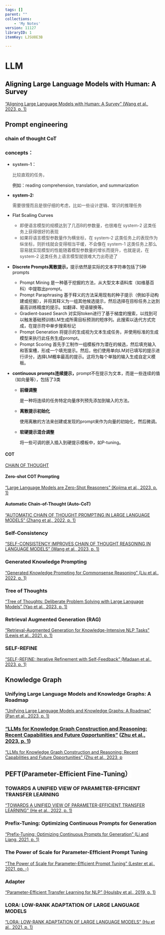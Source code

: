 ```yaml
---
tags: []
parent: ""
collections:
    - 'My Notes'
version: 11127
libraryID: 1
itemKey: LJSU8E3B

---
```

# LLM

## <span style="color: rgb(0, 0, 0)"><span style="background-color: rgb(255, 255, 255)">Aligning Large Language Models with Human: A Survey</span></span>

<a href="zotero://note/u/DMY8B9GF/" rel="noopener noreferrer nofollow" zhref="zotero://note/u/DMY8B9GF/" ztype="znotelink" class="internal-link">“Aligning Large Language Models with Human: A Survey” (Wang et al., 2023, p. 1)</a>

## Prompt engineering

### chain of thought CoT

### concepts：

*   **<span style="color: rgb(77, 77, 77)"><span style="background-color: rgb(255, 255, 255)">system-1：</span></span>**

    <span style="color: rgb(77, 77, 77)"><span style="background-color: rgb(255, 255, 255)">比较直观的任务，</span></span>

    例如：reading comprehension, translation, and summarization

*   **system-2:**

    <span style="color: rgb(77, 77, 77)"><span style="background-color: rgb(255, 255, 255)">需要很慢而且是很仔细的考虑，比如一些设计逻辑、常识的推理任务</span></span>

<!---->

*   **<span style="color: rgb(77, 77, 77)"><span style="background-color: rgb(255, 255, 255)">Flat Scaling Curves</span></span>**

    *   <span style="color: rgb(77, 77, 77)"><span style="background-color: rgb(255, 255, 255)">即便语言模型的规模达到了几百B的参数量，也很难在 system-2 这类任务上获得很好的表现</span></span>
    *   <span style="color: rgb(77, 77, 77)"><span style="background-color: rgb(255, 255, 255)">如果将语言模型参数量作为横坐标，在 system-2 这类任务上的表现作为纵坐标，则折线就会变得相当平缓，不会像在 system-1 这类任务上那么容易就实现模型的性能随着模型参数量的增长而提升，也就是说，在 system-2 这类任务上语言模型就很难大力出奇迹了</span></span>

*   **<span style="color: rgb(18, 18, 18)"><span style="background-color: rgb(255, 255, 255)">Discrete Prompts离散提示，</span></span>**<span style="color: rgb(18, 18, 18)"><span style="background-color: rgb(255, 255, 255)">提示依然是实际的文本字符串包括了5种prompts</span></span>

    *   <span style="color: rgb(18, 18, 18)"><span style="background-color: rgb(255, 255, 255)">Prompt Mining 是一种基于挖掘的方法，从大型文本语料库（如维基百科）中提取出prompt。</span></span>
    *   <span style="color: rgb(18, 18, 18)"><span style="background-color: rgb(255, 255, 255)">Prompt Paraphrasing 基于释义的方法采用现有的种子提示（例如手动构建或挖掘），并将其释义为一组其他候选提示，然后选择在目标任务上达到最高训练精度的提示。如翻译、短语替换等。</span></span>
    *   <span style="color: rgb(18, 18, 18)"><span style="background-color: rgb(255, 255, 255)">Gradient-based Search 对实际token进行了基于梯度的搜索，以找到可以触发基础预训练LM生成所需目标预测的短序列。此搜索以迭代方式完成，在提示符中单步搜索标记</span></span>
    *   <span style="color: rgb(18, 18, 18)"><span style="background-color: rgb(255, 255, 255)">Prompt Generation 将提示的生成视为文本生成任务，并使用标准的生成模型来执行此任务生成prompt。</span></span>
    *   <span style="color: rgb(18, 18, 18)"><span style="background-color: rgb(255, 255, 255)">Prompt Scoring 首先手工制作一组模板作为潜在的候选，然后填充输入和答案槽，形成一个填充提示。然后，他们使用单向LM对已填写的提示进行评分，选择LM概率最高的提示。这将为每个单独的输入生成自定义模板。</span></span>

*   **<span style="color: rgb(18, 18, 18)"><span style="background-color: rgb(255, 255, 255)">continuous prompts连续提示，</span></span>**<span style="color: rgb(18, 18, 18)"><span style="background-color: rgb(255, 255, 255)">prompt不在提示为文本，而是一些连续的值（如向量等），包括了3类</span></span>

    *   **<span style="color: rgb(18, 18, 18)"><span style="background-color: rgb(255, 255, 255)">前缀调整 </span></span>**

        <span style="color: rgb(18, 18, 18)"><span style="background-color: rgb(255, 255, 255)">是一种将连续的任务特定向量序列预先添加到输入的方法。</span></span>

    *   **<span style="color: rgb(18, 18, 18)"><span style="background-color: rgb(255, 255, 255)">离散提示初始化 </span></span>**

        <span style="color: rgb(18, 18, 18)"><span style="background-color: rgb(255, 255, 255)">使用离散的方法来创建或发现的prompt来作为向量的初始化，然后微调。</span></span>

    *   **<span style="color: rgb(18, 18, 18)"><span style="background-color: rgb(255, 255, 255)">软硬提示混合调整 </span></span>**

        <span style="color: rgb(18, 18, 18)"><span style="background-color: rgb(255, 255, 255)">将一些可调的嵌入插入到硬提示模板中，如P-tuning。</span></span>

#### COT

<a href="zotero://note/u/I4LBC33B/" rel="noopener noreferrer nofollow" zhref="zotero://note/u/I4LBC33B/" ztype="znotelink" class="internal-link">CHAIN OF THOUGHT</a>

#### <span style="color: rgba(15,23,42,var(--tw-text-opacity))"><span style="background-color: rgb(255, 255, 255)">Zero-shot COT Prompting</span></span>

<a href="zotero://note/u/QIA6EBEA/?ignore=1" rel="noopener noreferrer nofollow" zhref="zotero://note/u/QIA6EBEA/?ignore=1" ztype="znotelink" class="internal-link">“Large Language Models are Zero-Shot Reasoners” (Kojima et al., 2023, p. 1)</a>

#### **<span style="color: rgba(15,23,42,var(--tw-text-opacity))"><span style="background-color: rgb(255, 255, 255)">Automatic Chain-of-Thought (Auto-CoT)</span></span>**

<a href="zotero://note/u/PM9HKGJJ/?ignore=1" rel="noopener noreferrer nofollow" zhref="zotero://note/u/PM9HKGJJ/?ignore=1" ztype="znotelink" class="internal-link">“AUTOMATIC CHAIN OF THOUGHT PROMPTING IN LARGE LANGUAGE MODELS” (Zhang et al., 2022, p. 1)</a>

### **<span style="color: rgba(15,23,42,var(--tw-text-opacity))"><span style="background-color: rgb(255, 255, 255)">Self-Consistency</span></span>**

<a href="zotero://note/u/E83SMUMJ/" rel="noopener noreferrer nofollow" zhref="zotero://note/u/E83SMUMJ/" ztype="znotelink" class="internal-link">“SELF-CONSISTENCY IMPROVES CHAIN OF THOUGHT REASONING IN LANGUAGE MODELS” (Wang et al., 2023, p. 1)</a>

### **<span style="color: rgba(15,23,42,var(--tw-text-opacity))"><span style="background-color: rgb(255, 255, 255)">Generated Knowledge Prompting</span></span>**

<a href="zotero://note/u/AQ8U3R7W/" rel="noopener noreferrer nofollow" zhref="zotero://note/u/AQ8U3R7W/" ztype="znotelink" class="internal-link">“Generated Knowledge Prompting for Commonsense Reasoning” (Liu et al., 2022, p. 1)</a>

### Tree of Thoughts

<a href="zotero://note/u/RL9P2ARK/" rel="noopener noreferrer nofollow" zhref="zotero://note/u/RL9P2ARK/" ztype="znotelink" class="internal-link">“Tree of Thoughts: Deliberate Problem Solving with Large Language Models” (Yao et al., 2023, p. 1)</a>

### <span style="color: rgba(15,23,42,var(--tw-text-opacity))"><span style="background-color: rgb(255, 255, 255)">Retrieval Augmented Generation (RAG)</span></span>

<a href="zotero://note/u/MVHHAXTD/" rel="noopener noreferrer nofollow" zhref="zotero://note/u/MVHHAXTD/" ztype="znotelink" class="internal-link">“Retrieval-Augmented Generation for Knowledge-Intensive NLP Tasks” (Lewis et al., 2021, p. 1)</a>

### SELF-REFINE

<a href="zotero://note/u/XFEJJ7RI/" rel="noopener noreferrer nofollow" zhref="zotero://note/u/XFEJJ7RI/" ztype="znotelink" class="internal-link">“SELF-REFINE: Iterative Refinement with Self-Feedback” (Madaan et al., 2023, p. 1)</a>

## Knowledge Graph

### Unifying Large Language Models and Knowledge Graphs: A Roadmap

<a href="zotero://note/u/ISBU6M4E/" rel="noopener noreferrer nofollow" zhref="zotero://note/u/ISBU6M4E/" ztype="znotelink" class="internal-link">“Unifying Large Language Models and Knowledge Graphs: A Roadmap” (Pan et al., 2023, p. 1)</a>

### <span class="highlight" data-annotation="%7B%22attachmentURI%22%3A%22http%3A%2F%2Fzotero.org%2Fusers%2F10290592%2Fitems%2FRPZK4VAG%22%2C%22pageLabel%22%3A%221%22%2C%22position%22%3A%7B%22pageIndex%22%3A0%2C%22rects%22%3A%5B%5B119.345%2C758.141%2C478.316%2C771.038%5D%2C%5B157.09%2C742.201%2C438.189%2C755.098%5D%5D%7D%2C%22citationItem%22%3A%7B%22uris%22%3A%5B%22http%3A%2F%2Fzotero.org%2Fusers%2F10290592%2Fitems%2FN8T77YMQ%22%5D%2C%22locator%22%3A%221%22%7D%7D" ztype="zhighlight"><a href="zotero://open-pdf/library/items/RPZK4VAG?page=1">“LLMs for Knowledge Graph Construction and Reasoning: Recent Capabilities and Future Opportunities”</a></span> <span class="citation" data-citation="%7B%22citationItems%22%3A%5B%7B%22uris%22%3A%5B%22http%3A%2F%2Fzotero.org%2Fusers%2F10290592%2Fitems%2FN8T77YMQ%22%5D%2C%22locator%22%3A%221%22%7D%5D%2C%22properties%22%3A%7B%7D%7D" ztype="zcitation">(<span class="citation-item"><a href="zotero://select/library/items/N8T77YMQ">Zhu et al., 2023, p. 1</a></span>)</span>

<a href="zotero://note/u/78BVHR8K/" rel="noopener noreferrer nofollow" zhref="zotero://note/u/78BVHR8K/" ztype="znotelink" class="internal-link">“LLMs for Knowledge Graph Construction and Reasoning: Recent Capabilities and Future Opportunities” (Zhu et al., 2023, p</a>

## <span style="color: rgba(0, 0, 0, 0.9)"><span style="background-color: rgb(255, 255, 255)">PEFT(Parameter-Efficient Fine-Tuning）</span></span>

### TOWARDS A UNIFIED VIEW OF PARAMETER-EFFICIENT TRANSFER LEARNING

<a href="zotero://note/u/R4YY5VXF/" rel="noopener noreferrer nofollow" zhref="zotero://note/u/R4YY5VXF/" ztype="znotelink" class="internal-link">“TOWARDS A UNIFIED VIEW OF PARAMETER-EFFICIENT TRANSFER LEARNING” (He et al., 2022, p. 1)</a>

### Prefix-Tuning: Optimizing Continuous Prompts for Generation

<a href="zotero://note/u/WFZGUQVG/" rel="noopener noreferrer nofollow" zhref="zotero://note/u/WFZGUQVG/" ztype="znotelink" class="internal-link">“Prefix-Tuning: Optimizing Continuous Prompts for Generation” (Li and Liang, 2021, p. 1)</a>

### The Power of Scale for Parameter-Efﬁcient Prompt Tuning

<a href="zotero://note/u/BZ7NXSJY/" rel="noopener noreferrer nofollow" zhref="zotero://note/u/BZ7NXSJY/" ztype="znotelink" class="internal-link">“The Power of Scale for Parameter-Efficient Prompt Tuning” (Lester et al., 2021, pp. -)</a>

### Adapter

<a href="zotero://note/u/NJK8CNGD/" rel="noopener noreferrer nofollow" zhref="zotero://note/u/NJK8CNGD/" ztype="znotelink" class="internal-link">“Parameter-Efficient Transfer Learning for NLP” (Houlsby et al., 2019, p. 1)</a>

### LORA: LOW-RANK ADAPTATION OF LARGE LANGUAGE MODELS

<a href="zotero://note/u/87CG67EE/" rel="noopener noreferrer nofollow" zhref="zotero://note/u/87CG67EE/" ztype="znotelink" class="internal-link">“LORA: LOW-RANK ADAPTATION OF LARGE LANGUAGE MODELS” (Hu et al., 2021, p. 1)</a>
